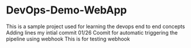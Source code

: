 # DevOps-Demo-WebApp
This is a sample project used for learning the devops end to end concepts
Adding lines
my intial commit 01/26
Coomit for automatic triggering the pipeline using webhook
This is for testing webhook

